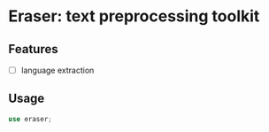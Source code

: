 # Eraser: text preprocessing toolkit

## Features

- [ ] language extraction

## Usage

```rust
use eraser;
```
